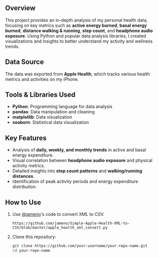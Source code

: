 ## Overview
This project provides an in-depth analysis of my personal health data, focusing on key metrics such as **active energy burned**, **basal energy burned**, **distance walking & running**, **step count**, and **headphone audio exposure**. Using Python and popular data analysis libraries, I created visualizations and insights to better understand my activity and wellness trends.

## Data Source
The data was exported from **Apple Health**, which tracks various health metrics and activities on my iPhone.

## Tools & Libraries Used
- **Python**: Programming language for data analysis
- **pandas**: Data manipulation and cleaning
- **matplotlib**: Data visualization
- **seaborn**: Statistical data visualization
  

## Key Features
- Analysis of **daily, weekly, and monthly trends** in active and basal energy expenditure.
- Visual correlation between **headphone audio exposure** and physical activity metrics.
- Detailed insights into **step count patterns** and **walking/running distances**.
- Identification of peak activity periods and energy expenditure distribution.

## How to Use
1. Use [@jameno](https://github.com/jameno)'s code to convert XML to CSV.

   `https://github.com/jameno/Simple-Apple-Health-XML-to-CSV/blob/master/apple_health_xml_convert.py`

2. Clone this repository:
   ```bash
   git clone https://github.com/your-username/your-repo-name.git
   cd your-repo-name
